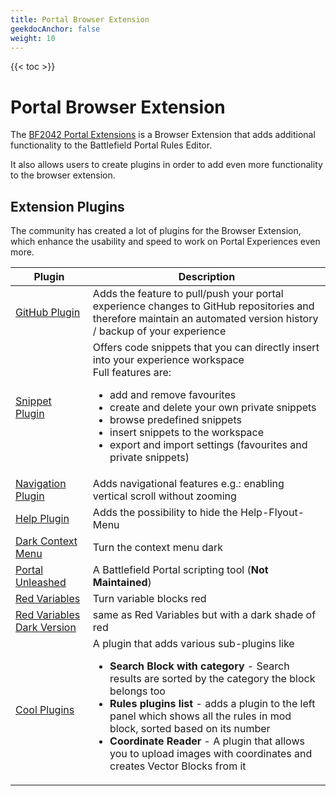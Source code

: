 ```yaml
---
title: Portal Browser Extension
geekdocAnchor: false
weight: 10
---
```


{{< toc >}}

# Portal Browser Extension

The [BF2042 Portal Extensions](https://github.com/LennardF1989/BF2042-Portal-Extensions) is a Browser Extension that adds additional functionality to the Battlefield Portal Rules Editor.

It also allows users to create plugins in order to add even more functionality to the browser extension.

## Extension Plugins 

The community has created a lot of plugins for the Browser Extension, which enhance the usability and speed to work on Portal Experiences even more.

| Plugin | Description |
| --- | --- |
| [GitHub Plugin](https://github.com/The0zzy/bf2042-portal-github-plugin) | Adds the feature to pull/push your portal experience changes to GitHub repositories and therefore maintain an automated version history / backup of your experience |
| [Snippet Plugin](https://github.com/The0zzy/bf2042-portal-snippet-plugin) | Offers code snippets that you can directly insert into your experience workspace<br/>Full features are:<ul><li>add and remove favourites</li><li>create and delete your own private snippets</li><li>browse predefined snippets</li><li>insert snippets to the workspace</li><li>export and import settings (favourites and private snippets) |
| [Navigation Plugin](https://github.com/The0zzy/bf2042-portal-navigation-plugin) | Adds navigational features e.g.: enabling vertical scroll without zooming |
| [Help Plugin](https://github.com/The0zzy/bf2042-portal-help-plugin) | Adds the possibility to hide the Help-Flyout-Menu |
| [Dark Context Menu](https://github.com/LennardF1989/BF2042-Portal-Extensions/tree/master/plugins/dark-context-menu) | Turn the context menu dark |
| [Portal Unleashed](https://github.com/Ludonope/BFPortalUnleashed) | A Battlefield Portal scripting tool (**Not Maintained**)
| [Red Variables](https://github.com/LennardF1989/BF2042-Portal-Extensions/tree/master/plugins/red-variables) | Turn variable blocks red
| [Red Variables Dark Version](https://github.com/andy6170/Dark-Red-Variable-Theme) | same as Red Variables but with a dark shade of red
| [Cool Plugins](https://github.com/p0lygun/cool-plugin) | A plugin that adds various sub-plugins like <ul><li>**Search Block with category** - Search results are sorted by the category the block belongs too </li><li>**Rules plugins list** - adds a plugin to the left panel which shows all the rules in mod block, sorted based on its number</li><li>**Coordinate Reader** - A plugin that allows you to upload images with coordinates and creates Vector Blocks from it |
